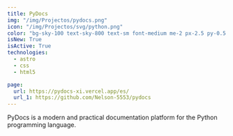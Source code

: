 ```yaml
---
title: PyDocs
img: "/img/Projectos/pydocs.png"
icon: "/img/Projectos/svg/python.png"
color: "bg-sky-100 text-sky-800 text-sm font-medium me-2 px-2.5 py-0.5 rounded dark:bg-sky-900 dark:text-sky-300"
isNew: True
isActive: True
technologies:
  - astro
  - css
  - html5

page:
  url: https://pydocs-xi.vercel.app/es/
  url_1: https://github.com/Nelson-5553/pydocs
---
```


PyDocs is a modern and practical documentation platform for the Python programming language.